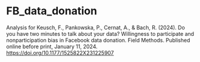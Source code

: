 # FB_data_donation
Analysis for Keusch, F., Pankowska, P., Cernat, A., & Bach, R. (2024). Do you have two minutes to talk about your data? Willingness to participate and nonparticipation bias in Facebook data donation. Field Methods. Published online before print, January 11, 2024. https://doi.org/10.1177/1525822X231225907 
